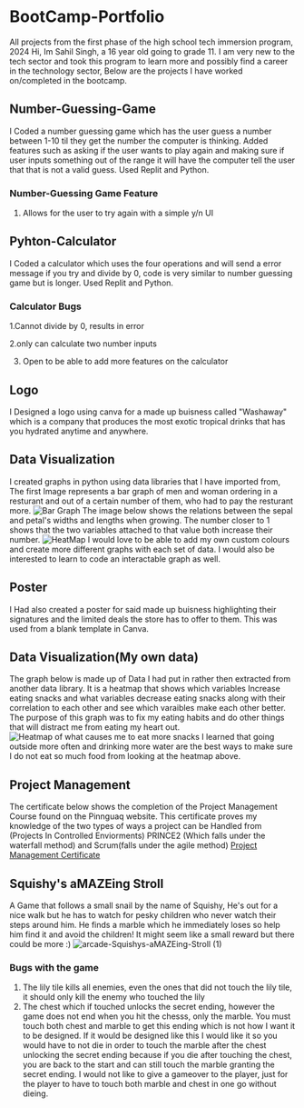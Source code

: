 # BootCamp-Portfolio
All projects from the first phase of the high school tech immersion program, 2024
Hi, Im Sahil Singh, a 16 year old going to grade 11. I am very new to the tech sector and took this program to learn more and possibly find a career in the technology sector, Below are the projects I have worked on/completed in the bootcamp.
## Number-Guessing-Game
I Coded a number guessing game which has the user guess a number between 1-10 til they get the number the computer is thinking. Added features such as asking if the user wants to play again and making sure if user inputs something out of the range it will have the computer tell the user that that is not a valid guess. Used Replit and Python.
### Number-Guessing Game Feature
1. Allows for the user to try again with a simple y/n UI

## Pyhton-Calculator
I Coded a calculator which uses the four operations and will send a error message if you try and divide by 0, code is very similar to number guessing game but is longer. Used Replit and Python.
### Calculator Bugs
1.Cannot divide by 0, results in error

2.only can calculate two number inputs

3. Open to be able to add more features on the calculator

## Logo
I Designed a logo using canva for a made up buisness called "Washaway" which is a company that produces the most exotic tropical drinks that has you hydrated anytime and anywhere.

## Data Visualization
I created graphs in python using data libraries that I have imported from, The first Image represents a bar graph of men and woman ordering in a resturant and out of a certain number of them, who had to pay the resturant more.
![Bar Graph](https://github.com/user-attachments/assets/0da4aa17-0856-4f47-9c27-a7c092f8fa7f)
The image below shows the relations between the sepal and petal's widths and lengths when growing. The number closer to 1 shows that the two variables attached to that value both increase their number.
![HeatMap](https://github.com/user-attachments/assets/7d5f7fee-4d37-4821-9d65-b5ca8f797b53)
I would love to be able to add my own custom colours and create more different graphs with each set of data. I would also be interested to learn to code an interactable graph as well.


## Poster
I Had also created a poster for said made up buisness highlighting their signatures and the limited deals the store has to offer to them. This was used from a blank
template in Canva.

## Data Visualization(My own data)
The graph below is made up of Data I had put in rather then extracted from another data library. It is a heatmap that shows which variables Increase eating snacks and what variables decrease eating snacks along with their correlation to each other and see which varaibles make each other better. The purpose of this graph was to fix my eating habits and do other things that will distract me from eating my heart out.
![Heatmap of what causes me to eat more snacks](https://github.com/user-attachments/assets/3c5359e5-dae5-4931-a596-83682ef27329)
I learned that going outside more often and drinking more water are the best ways to make sure I do not eat so much food from looking at the heatmap above.
## Project Management
The certificate below shows the completion of the Project Management Course found on the Pinnguaq website. This certificate proves my knowledge of the two types of ways a project can be Handled from (Projects In Controlled Enviorments) PRINCE2 (Which falls under the waterfall method) and Scrum(falls under the agile method)
[Project Management Certificate](https://github.com/user-attachments/files/16292241/bluesingh975gmail-com-19378-20002-20240713-8a77efaebb.1.pdf)
## Squishy's aMAZEing Stroll
A Game that follows a small snail by the name of Squishy, He's out for a nice walk but he has to watch for pesky children who never watch their steps around him. He finds a marble which he immediately loses so help him find it and avoid the children! It might seem like a small reward but there could be more :)
![arcade-Squishys-aMAZEing-Stroll (1)](https://github.com/user-attachments/assets/a737e3ce-657a-4472-92f9-eb7c6b73005c)
### Bugs with the game
1. The lily tile kills all enemies, even the ones that did not touch the lily tile, it should only kill the enemy who touched the lily
2. The chest which if touched unlocks the secret ending, however the game does not end when you hit the chesss, only the marble. You must touch both chest and marble to get this ending which is not how I want it to be designed. If it would be designed like this I would like it so you would have to not die in order to touch the marble after the chest unlocking the secret ending because if you die after touching the chest, you are back to the start and can still touch the marble granting the secret ending. I would not like to give a gameover to the player, just for the player to have to touch both marble and chest in one go without dieing.

















